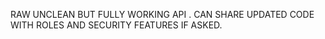 RAW UNCLEAN BUT FULLY WORKING API . CAN SHARE UPDATED CODE WITH ROLES AND SECURITY FEATURES IF ASKED.
